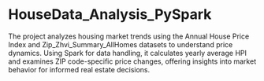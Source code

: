 # HouseData_Analysis_PySpark
The project analyzes housing market trends using the Annual House Price Index and Zip_Zhvi_Summary_AllHomes datasets to understand price dynamics. Using Spark for data handling, it calculates yearly average HPI and examines ZIP code-specific price changes, offering insights into market behavior for informed real estate decisions.
